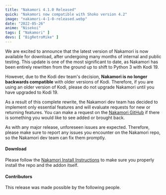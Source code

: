 ```yaml
---
title: "Nakamori 4.1.0 Released"
quick: "Nakamori now compatible with Shoko version 4.2"
image: "nakamori-4-1-0-released.webp"
date: "2022-05-26"
anime: "Nisekoi"
tags: [ "Nakamori" ]
devs: [ "BigRetroMike" ]
---
```


We are excited to announce that the latest version of Nakamori is now available for download, after undergoing many
months of internal and public testing. This update is one of the most significant to date, as Nakamori has been entirely
rewritten from the ground up to shift to Python 3 with Kodi 19.

However, due to the Kodi dev team's decision, **Nakamori is no longer backwards compatible** with older versions of
Kodi. Therefore, if you are using an older version of Kodi, please do not upgrade Nakamori until you have upgraded to
Kodi 19.

As a result of this complete rewrite, the Nakamori dev team has decided to implement only essential features and will
evaluate requests for new or returning features. You can make a request on
the [Nakamori GitHub](https://github.com/bigretromike/nakamori) if there is something you would like to see added or
brought back.

As with any major release, unforeseen issues are expected. Therefore, please make sure to report any issues you
encounter on the Nakamori repo, so the Nakamori dev team can fix them promptly.

#### Download

Please follow
the [Nakamori Install Instructions](https://shokunin.monogatari.pl/projects/nakamori/nakamori-installation/) to make
sure you properly install the repo and the addon itself.

#### Contributors

This release was made possible by the following people.

